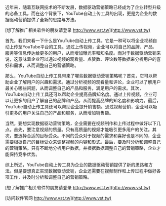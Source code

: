 近年来，随着互联网技术的不断发展，数据驱动营销策略已经成为了企业转型升级的必备工具。而在这个背景下，YouTube自动上传工具的出现，更是为企业的数据驱动营销提供了全新的思路与方法。

[想了解推广相关软件的朋友请登录 http://www.vst.tw](http://www.vst.tw)

首先，我们来看一下什么是YouTube自动上传工具。它是一种可以将企业视频自动上传至YouTube平台的工具。通过上传视频，企业可以将自己的品牌、产品、服务等信息传达给更多的用户，从而增加曝光率和知名度。而对于数据驱动营销来说，这意味着企业可以通过视频的观看量、点赞数、评论数等数据来分析用户的喜好和需求，从而调整自己的营销策略。

那么，YouTube自动上传工具带来了哪些数据驱动营销策略呢？首先，它可以帮助企业了解用户的兴趣和需求。通过分析视频的观看量和评论，企业可以了解用户最关心哪些问题，从而调整自己的产品和服务，满足用户的需求。其次，YouTube自动上传工具还可以帮助企业提高品牌知名度。通过上传视频，企业可以让更多的用户了解自己的品牌和产品，从而提高品牌的知名度和影响力。最后，YouTube自动上传工具还可以帮助企业提升销售额。通过视频营销，企业可以吸引更多的用户关注自己的产品和服务，从而增加销售额。

当然，要想实现数据驱动营销策略，企业需要在视频制作和上传过程中做好以下几点。首先，要注意视频的质量。只有高质量的视频才能吸引更多用户的关注。其次，要选择合适的目标受众。不同的受众对于视频的需求和喜好也是不同的，企业需要根据自己的目标受众来调整视频的内容和形式。最后，要及时分析和调整自己的营销策略。只有不断地分析用户数据，并根据数据调整自己的营销策略，企业才能保持竞争优势。

综上所述，YouTube自动上传工具为企业的数据驱动营销提供了新的思路和方法。但是要想真正实现数据驱动营销，企业还需要在视频制作和上传过程中做好各项工作，并及时分析和调整自己的营销策略。

[想了解推广相关软件的朋友请登录 http://www.vst.tw](http://www.vst.tw)


[访问软件官网 http://www.vst.tw](http://www.vst.tw)
